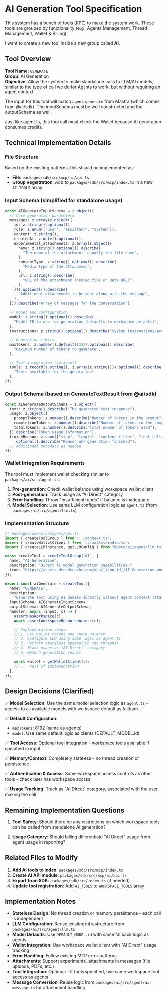 # AI Generation Tool Specification

This system has a bunch of tools (RPC) to make the system work. These tools are
grouped by functionality (e.g., Agents Management, Thread Management, Wallet &
Billing).

I want to create a new tool inside a new group called **AI**.

## Tool Overview

**Tool Name**: `GENERATE`\
**Group**: AI Generation\
**Objective**: Allow the system to make standalone calls to LLM/AI models,
similar to the type of call we do for Agents to work, but without requiring an
agent context.

The input for this tool will match `agent.generate` from Mastra (which comes
from @ai/sdk). The inputSchema must be well constructed and the outputSchema as
well.

Just like agent.ts, this tool call must check the Wallet because AI generation
consumes credits.

## Technical Implementation Details

### File Structure

Based on the existing patterns, this should be implemented as:

- **File**: `packages/sdk/src/mcp/ai/api.ts`
- **Group Registration**: Add to `packages/sdk/src/mcp/index.ts` in a new
  `AI_TOOLS` array

### Input Schema (simplified for standalone usage)

```typescript
const AIGenerateInputSchema = z.object({
  // Core generation parameters
  messages: z.array(z.object({
    id: z.string().optional(),
    role: z.enum(["user", "assistant", "system"]),
    content: z.string(),
    createdAt: z.date().optional(),
    experimental_attachments: z.array(z.object({
      name: z.string().optional().describe(
        "The name of the attachment, usually the file name",
      ),
      contentType: z.string().optional().describe(
        "Media type of the attachment",
      ),
      url: z.string().describe(
        "URL of the attachment (hosted file or Data URL)",
      ),
    })).optional().describe(
      "Additional attachments to be sent along with the message",
    ),
  })).describe("Array of messages for the conversation"),

  // Model and configuration
  model: z.string().optional().describe(
    "Model ID to use for generation (defaults to workspace default)",
  ),
  instructions: z.string().optional().describe("System instructions/prompt"),

  // Generation limits
  maxTokens: z.number().default(8192).optional().describe(
    "Maximum number of tokens to generate",
  ),

  // Tool integration (optional)
  tools: z.record(z.string(), z.array(z.string())).optional().describe(
    "Tools available for the generation",
  ),
});
```

### Output Schema (based on GenerateTextResult from @ai/sdk)

```typescript
const AIGenerateOutputSchema = z.object({
  text: z.string().describe("The generated text response"),
  usage: z.object({
    promptTokens: z.number().describe("Number of tokens in the prompt"),
    completionTokens: z.number().describe("Number of tokens in the completion"),
    totalTokens: z.number().describe("Total number of tokens used"),
  }).describe("Token usage information"),
  finishReason: z.enum(["stop", "length", "content-filter", "tool-calls"])
    .optional().describe("Reason why generation finished"),
  // Additional metadata as needed
});
```

### Wallet Integration Requirements

The tool must implement wallet checking similar to `packages/ai/src/agent.ts`:

1. **Pre-generation**: Check wallet balance using workspace wallet client
2. **Post-generation**: Track usage as "AI Direct" category
3. **Error handling**: Throw "Insufficient funds" if balance is inadequate
4. **Model Selection**: Use same LLM configuration logic as `agent.ts` (from
   `packages/ai/src/agent/llm.ts`)

### Implementation Structure

```typescript
// packages/sdk/src/mcp/ai/api.ts
import { createToolGroup } from "../context.ts";
import { createWalletClient } from "../wallet/index.ts";
import { createLLMInstance, getLLMConfig } from "@deco/ai/agent/llm.ts";

const createTool = createToolGroup("AI", {
  name: "AI Generation",
  description: "Direct AI model generation capabilities.",
  icon: "https://assets.decodecache.com/mcp/[icon-id]/AI-Generation.png", // Need icon
});

export const aiGenerate = createTool({
  name: "GENERATE",
  description:
    "Generate text using AI models directly without agent context (stateless)",
  inputSchema: AIGenerateInputSchema,
  outputSchema: AIGenerateOutputSchema,
  handler: async (input, c) => {
    assertHasWorkspace(c);
    await assertWorkspaceResourceAccess(c);

    // Implementation steps:
    // 1. Get wallet client and check balance
    // 2. Configure LLM using same logic as agent.ts
    // 3. Perform stateless generation (no threads)
    // 4. Track usage as "AI Direct" category
    // 5. Return generation result

    const wallet = getWalletClient(c);
    // ... rest of implementation
  },
});
```

## Design Decisions (Clarified)

✅ **Model Selection**: Use the same model selection logic as `agent.ts` -
access to all available models with workspace default as fallback

✅ **Default Configuration**:

- `maxTokens`: 8192 (same as agents)
- `model`: Use same default logic as clients (DEFAULT_MODEL.id)

✅ **Tool Access**: Optional tool integration - workspace tools available if
specified in input

✅ **Memory/Context**: Completely stateless - no thread creation or persistence

✅ **Authentication & Access**: Same workspace access controls as other tools -
check user has workspace access

✅ **Usage Tracking**: Track as "AI Direct" category, associated with the user
making the call

## Remaining Implementation Questions

1. **Tool Safety**: Should there be any restrictions on which workspace tools
   can be called from standalone AI generation?

2. **Usage Category**: Should billing differentiate "AI Direct" usage from agent
   usage in reporting?

## Related Files to Modify

1. **Add AI tools to index**: `packages/sdk/src/mcp/index.ts`
2. **Create AI API module**: `packages/sdk/src/mcp/ai/api.ts`
3. **Export from SDK**: `packages/sdk/src/index.ts` (if needed)
4. **Update tool registration**: Add `AI_TOOLS` to `WORKSPACE_TOOLS` array

## Implementation Notes

- **Stateless Design**: No thread creation or memory persistence - each call is
  independent
- **LLM Configuration**: Reuse existing infrastructure from
  `packages/ai/src/agent/llm.ts`
- **Model Defaults**: Use `DEFAULT_MODEL.id` with same fallback logic as agents
- **Wallet Integration**: Use workspace wallet client with "AI Direct" usage
  tracking
- **Error Handling**: Follow existing MCP error patterns
- **Attachments**: Support experimental_attachments in messages (file uploads,
  PDFs, etc.)
- **Tool Integration**: Optional - if tools specified, use same workspace tool
  access as agents
- **Message Conversion**: Reuse logic from `packages/ai/src/agent/ai-message.ts`
  for attachment handling
